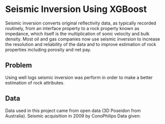 # Seismic Inversion Using XGBoost
Seismic inversion converts original reflectivity data, as typically recorded routinely, from an interface property to a rock property known as impedance, which itself is the multiplication of sonic velocity and bulk density. Most oil and gas companies now use seismic inversion to increase the resolution and reliability of the data and to improve estimation of rock properties including porosity and net pay.

## Problem
Using well logs seismic inversion was perform in order to make a better estimation of rock attributes.

## Data
Data used in this project came from open data (3D Poseidon from Australia). Seismic acquisition in 2009 by ConoPhilips Data given:

